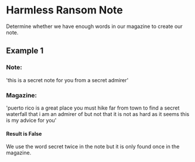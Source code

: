 # Harmless Ransom Note
Determine whether we have enough words in our magazine to create our note.

## Example 1
### Note:
'this is a secret note for you from a secret admirer'

### Magazine:
'puerto rico is a great place you must hike far from town to find a secret waterfall that i am an admirer of but not that it is not as hard as it seems this is my advice for you'

#### Result is False
We use the word secret twice in the note but it is only found once in the magazine.